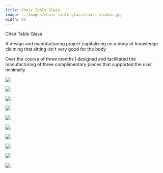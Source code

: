 ```yaml
---
title: Chair Table Glass
image: ../images/chair-table-glass/chair-studio.jpg
width: 56
---
```


Chair Table Glass

A design and manufacturing project capitalizing on a body of knowledge claiming that sitting isn't very good for the body

Over the course of three months I designed and facilitated the manufacturing of three complimentary pieces that supported the user minimally

![](../images/chair-table-glass/outline.jpg)

![](../images/chair-table-glass/sketches.jpg)

![](../images/chair-table-glass/models.jpg)

![](../images/chair-table-glass/rhino.jpg)

![](../images/chair-table-glass/manufacturing-2.jpg)

![](../images/chair-table-glass/manufacturing-3.jpg)

![](../images/chair-table-glass/manufacturing-1.jpg)

![](../images/chair-table-glass/all-studio-1.jpg)

![](../images/chair-table-glass/chair-studio.jpg)

![](../images/chair-table-glass/glass-studio.jpg)